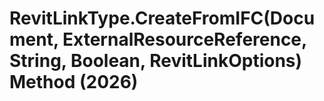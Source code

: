 # RevitLinkType.CreateFromIFC(Document, ExternalResourceReference, String, Boolean, RevitLinkOptions) Method (2026)

﻿